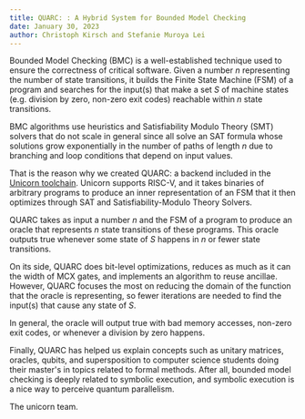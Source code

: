 ```yaml
---
title: QUARC: : A Hybrid System for Bounded Model Checking
date: January 30, 2023
author: Christoph Kirsch and Stefanie Muroya Lei
---
```


Bounded Model Checking (BMC) is a well-established technique used to ensure the correctness of critical software. Given a number *n* representing the number of state transitions, it builds the Finite State Machine (FSM) of a program and searches for the input(s) that make a set *S* of machine states (e.g. division by zero, non-zero exit codes) reachable within *n* state transitions.


BMC algorithms use heuristics and Satisfiability Modulo Theory (SMT) solvers that do not scale in general since all solve an SAT formula whose solutions grow exponentially in the number of paths of length *n* due to branching and loop conditions that depend on input values.
 

That is the reason why we created QUARC: a backend included in the [Unicorn toolchain](https://github.com/cksystemsgroup/unicorn). Unicorn supports RISC-V, and it takes binaries of arbitrary programs to produce an inner representation of an FSM that it then optimizes through SAT and Satisfiability-Modulo Theory Solvers.

QUARC takes as input a number *n* and the FSM of a program to produce an oracle that represents *n* state transitions of these programs. This oracle outputs true whenever some state of *S* happens in *n* or fewer state transitions.

On its side, QUARC does bit-level optimizations, reduces as much as it can the width of MCX gates, and implements an algorithm to reuse ancillae. However, QUARC focuses the most on reducing the domain of the function that the oracle is representing, so fewer iterations are needed to find the input(s) that cause any state of *S*.

In general, the oracle will output true with bad memory accesses, non-zero exit codes, or whenever a division by zero happens.

Finally, QUARC has helped us explain concepts such as unitary matrices, oracles, qubits, and supersposition to computer science students doing their master's in topics related to formal methods. After all, bounded model checking is deeply related to symbolic execution, and symbolic execution is a nice way to perceive quantum parallelism.

The unicorn team.

